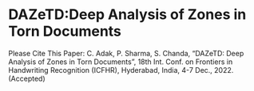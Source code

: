 # DAZeTD:Deep Analysis of Zones in Torn Documents


Please Cite This Paper:
C. Adak, P. Sharma, S. Chanda, “DAZeTD: Deep Analysis of Zones in Torn Documents”, 18th Int. Conf. on Frontiers in Handwriting Recognition (ICFHR), Hyderabad, India, 4-7 Dec., 2022. (Accepted)
